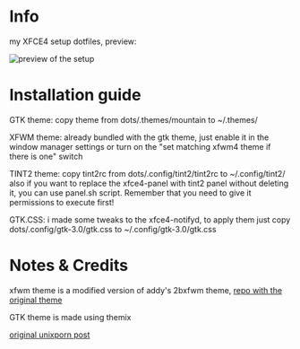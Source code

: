 # Info
my XFCE4 setup dotfiles, preview:

![preview of the setup](https://github.com/terackYT/dots1/blob/main/preview.png)

# Installation guide
GTK theme: copy theme from dots/.themes/mountain to ~/.themes/

XFWM theme: already bundled with the gtk theme, just enable it in the window manager settings or turn on the "set matching xfwm4 theme if there is one" switch

TINT2 theme: copy tint2rc from dots/.config/tint2/tint2rc to ~/.config/tint2/ also if you want to replace the xfce4-panel with tint2 panel without deleting it, you can use panel.sh script. Remember that you need to give it permissions to execute first!

GTK.CSS: i made some tweaks to the xfce4-notifyd, to apply them just copy dots/.config/gtk-3.0/gtk.css to ~/.config/gtk-3.0/gtk.css

# Notes & Credits
xfwm theme is a modified version of addy's 2bxfwm theme, [repo with the original theme](https://github.com/addy-dclxvi/xfwm4-theme-collections)

GTK theme is made using themix

[original unixporn post](https://www.reddit.com/r/unixporn/comments/1dmimuo/xfce_this_is_the_reason_i_switched_to_linux)
